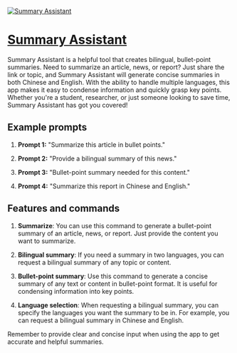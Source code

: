 [![Summary Assistant](https://files.oaiusercontent.com/file-EUz3oqGlqzwSAtfj2c3P60Ol?se=2123-10-17T16%3A40%3A05Z&sp=r&sv=2021-08-06&sr=b&rscc=max-age%3D31536000%2C%20immutable&rscd=attachment%3B%20filename%3Da1eead0b-752f-4fbc-b0e6-456d9abe6daa.png&sig=lo2ya9AT%2Bt%2B4PK9uBdaCucQSKbBkhruRRViginLtK4s%3D)](https://chat.openai.com/g/g-XctgRNLZM-summary-assistant)

# [Summary Assistant](https://chat.openai.com/g/g-XctgRNLZM-summary-assistant)

Summary Assistant is a helpful tool that creates bilingual, bullet-point summaries. Need to summarize an article, news, or report? Just share the link or topic, and Summary Assistant will generate concise summaries in both Chinese and English. With the ability to handle multiple languages, this app makes it easy to condense information and quickly grasp key points. Whether you're a student, researcher, or just someone looking to save time, Summary Assistant has got you covered!

## Example prompts

1. **Prompt 1:** "Summarize this article in bullet points."

2. **Prompt 2:** "Provide a bilingual summary of this news."

3. **Prompt 3:** "Bullet-point summary needed for this content."

4. **Prompt 4:** "Summarize this report in Chinese and English."

## Features and commands

1. **Summarize**: You can use this command to generate a bullet-point summary of an article, news, or report. Just provide the content you want to summarize.

2. **Bilingual summary**: If you need a summary in two languages, you can request a bilingual summary of any topic or content.

3. **Bullet-point summary**: Use this command to generate a concise summary of any text or content in bullet-point format. It is useful for condensing information into key points.

4. **Language selection**: When requesting a bilingual summary, you can specify the languages you want the summary to be in. For example, you can request a bilingual summary in Chinese and English.

Remember to provide clear and concise input when using the app to get accurate and helpful summaries.